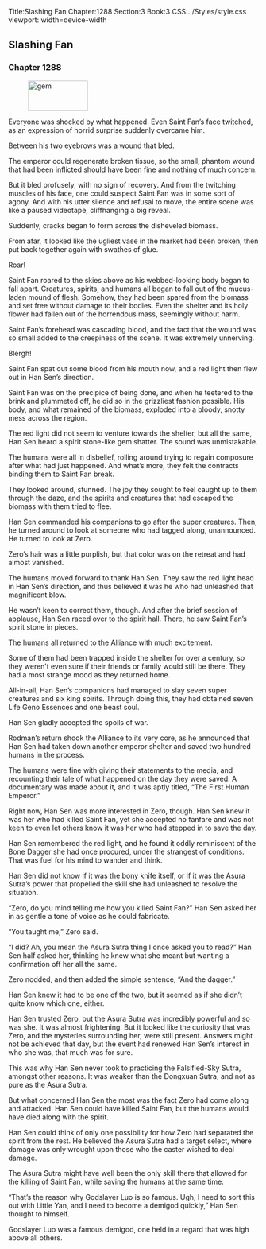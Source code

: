 Title:Slashing Fan 
Chapter:1288 
Section:3 
Book:3 
CSS:../Styles/style.css 
viewport: width=device-width
  
## Slashing Fan
### Chapter 1288
  
<figure>
	<img src="../Images/gem.gif" alt="gem" id="gem" width="120" height="60" />
</figure>
  

  
Everyone was shocked by what happened. Even Saint Fan’s face twitched, as an expression of horrid surprise suddenly overcame him.

Between his two eyebrows was a wound that bled.

The emperor could regenerate broken tissue, so the small, phantom wound that had been inflicted should have been fine and nothing of much concern.

But it bled profusely, with no sign of recovery. And from the twitching muscles of his face, one could suspect Saint Fan was in some sort of agony. And with his utter silence and refusal to move, the entire scene was like a paused videotape, cliffhanging a big reveal.

Suddenly, cracks began to form across the disheveled biomass.

From afar, it looked like the ugliest vase in the market had been broken, then put back together again with swathes of glue.

Roar!

Saint Fan roared to the skies above as his webbed-looking body began to fall apart. Creatures, spirits, and humans all began to fall out of the mucus-laden mound of flesh. Somehow, they had been spared from the biomass and set free without damage to their bodies. Even the shelter and its holy flower had fallen out of the horrendous mass, seemingly without harm.

Saint Fan’s forehead was cascading blood, and the fact that the wound was so small added to the creepiness of the scene. It was extremely unnerving.

Blergh!

Saint Fan spat out some blood from his mouth now, and a red light then flew out in Han Sen’s direction.

Saint Fan was on the precipice of being done, and when he teetered to the brink and plummeted off, he did so in the grizzliest fashion possible. His body, and what remained of the biomass, exploded into a bloody, snotty mess across the region.

The red light did not seem to venture towards the shelter, but all the same, Han Sen heard a spirit stone-like gem shatter. The sound was unmistakable.

The humans were all in disbelief, rolling around trying to regain composure after what had just happened. And what’s more, they felt the contracts binding them to Saint Fan break.

They looked around, stunned. The joy they sought to feel caught up to them through the daze, and the spirits and creatures that had escaped the biomass with them tried to flee.

Han Sen commanded his companions to go after the super creatures. Then, he turned around to look at someone who had tagged along, unannounced. He turned to look at Zero.

Zero’s hair was a little purplish, but that color was on the retreat and had almost vanished.

The humans moved forward to thank Han Sen. They saw the red light head in Han Sen’s direction, and thus believed it was he who had unleashed that magnificent blow.

He wasn’t keen to correct them, though. And after the brief session of applause, Han Sen raced over to the spirit hall. There, he saw Saint Fan’s spirit stone in pieces.

The humans all returned to the Alliance with much excitement.

Some of them had been trapped inside the shelter for over a century, so they weren’t even sure if their friends or family would still be there. They had a most strange mood as they returned home.

All-in-all, Han Sen’s companions had managed to slay seven super creatures and six king spirits. Through doing this, they had obtained seven Life Geno Essences and one beast soul.

Han Sen gladly accepted the spoils of war.

Rodman’s return shook the Alliance to its very core, as he announced that Han Sen had taken down another emperor shelter and saved two hundred humans in the process.

The humans were fine with giving their statements to the media, and recounting their tale of what happened on the day they were saved. A documentary was made about it, and it was aptly titled, “The First Human Emperor.”

Right now, Han Sen was more interested in Zero, though. Han Sen knew it was her who had killed Saint Fan, yet she accepted no fanfare and was not keen to even let others know it was her who had stepped in to save the day.

Han Sen remembered the red light, and he found it oddly reminiscent of the Bone Dagger she had once procured, under the strangest of conditions. That was fuel for his mind to wander and think.

Han Sen did not know if it was the bony knife itself, or if it was the Asura Sutra’s power that propelled the skill she had unleashed to resolve the situation.

“Zero, do you mind telling me how you killed Saint Fan?” Han Sen asked her in as gentle a tone of voice as he could fabricate.

“You taught me,” Zero said.

“I did? Ah, you mean the Asura Sutra thing I once asked you to read?” Han Sen half asked her, thinking he knew what she meant but wanting a confirmation off her all the same.

Zero nodded, and then added the simple sentence, “And the dagger.”

Han Sen knew it had to be one of the two, but it seemed as if she didn’t quite know which one, either.

Han Sen trusted Zero, but the Asura Sutra was incredibly powerful and so was she. It was almost frightening. But it looked like the curiosity that was Zero, and the mysteries surrounding her, were still present. Answers might not be achieved that day, but the event had renewed Han Sen’s interest in who she was, that much was for sure.

This was why Han Sen never took to practicing the Falsified-Sky Sutra, amongst other reasons. It was weaker than the Dongxuan Sutra, and not as pure as the Asura Sutra.

But what concerned Han Sen the most was the fact Zero had come along and attacked. Han Sen could have killed Saint Fan, but the humans would have died along with the spirit.

Han Sen could think of only one possibility for how Zero had separated the spirit from the rest. He believed the Asura Sutra had a target select, where damage was only wrought upon those who the caster wished to deal damage.

The Asura Sutra might have well been the only skill there that allowed for the killing of Saint Fan, while saving the humans at the same time.

“That’s the reason why Godslayer Luo is so famous. Ugh, I need to sort this out with Little Yan, and I need to become a demigod quickly,” Han Sen thought to himself.

Godslayer Luo was a famous demigod, one held in a regard that was high above all others.
